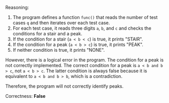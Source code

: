Reasoning:

1. The program defines a function `func()` that reads the number of test cases `q` and then iterates over each test case.
2. For each test case, it reads three digits `a`, `b`, and `c` and checks the conditions for a stair and a peak.
3. If the condition for a stair (`a < b < c`) is true, it prints "STAIR".
4. If the condition for a peak (`a < b > c`) is true, it prints "PEAK".
5. If neither condition is true, it prints "NONE".

However, there is a logical error in the program. The condition for a peak is not correctly implemented. The correct condition for a peak is `a < b and b > c`, not `a < b > c`. The latter condition is always false because it is equivalent to `a < b and b > b`, which is a contradiction.

Therefore, the program will not correctly identify peaks.

Correctness: **False**